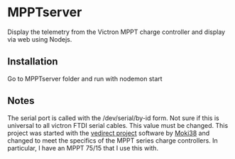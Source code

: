 # MPPTserver
Display the telemetry from the Victron MPPT charge controller and display via web using Nodejs.


## Installation
Go to MPPTserver folder and run with nodemon start


## Notes
The serial port is called with the /dev/serial/by-id form. Not sure if this is universal to all victron FTDI serial cables. This value must be changed. This project was started with the [vedirect project](https://github.com/Moki38/vedirect) software by [Moki38](https://github.com/Moki38) and changed to meet the specifics of the MPPT series charge controllers. In particular, I have an MPPT 75/15 that I use this with.
